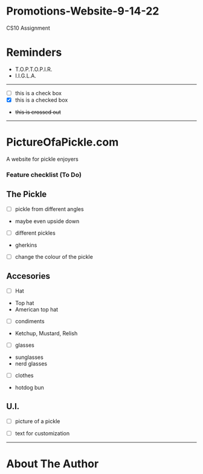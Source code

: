# Promotions-Website-9-14-22
CS10 Assignment

# Reminders
- T.O.P.T.O.P.I.R.
- I.I.G.L.A.

---

- [ ] this is a check box
- [x] this is a checked box
- <del> this is crossed out </del>

---

# PictureOfaPickle.com
A website for pickle enjoyers

### Feature checklist (To Do)

## The Pickle
- [ ] pickle from different angles
 - maybe even upside down

- [ ] different pickles
 - gherkins

- [ ] change the colour of the pickle

## Accesories

- [ ] Hat
 - Top hat
 - American top hat

- [ ] condiments
 - Ketchup, Mustard, Relish

- [ ] glasses
 - sunglasses
 - nerd glasses

- [ ] clothes
 - hotdog bun
 ## U.I.
- [ ] picture of a pickle

- [ ] text for customization
---

# About The Author
